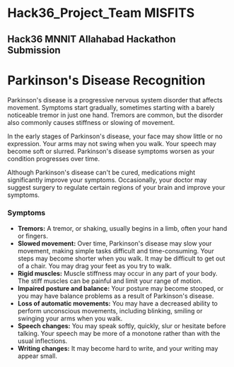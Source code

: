 # Hack36_Project_Team MISFITS
## Hack36 MNNIT Allahabad Hackathon Submission
# Parkinson's Disease Recognition
Parkinson's disease is a progressive nervous system disorder that affects movement. Symptoms start gradually, sometimes starting with a barely noticeable tremor in just one hand. Tremors are common, but the disorder also commonly causes stiffness or slowing of movement.

In the early stages of Parkinson's disease, your face may show little or no expression. Your arms may not swing when you walk. Your speech may become soft or slurred. Parkinson's disease symptoms worsen as your condition progresses over time.

Although Parkinson's disease can't be cured, medications might significantly improve your symptoms. Occasionally, your doctor may suggest surgery to regulate certain regions of your brain and improve your symptoms.

### Symptoms

* **Tremors:** A tremor, or shaking, usually begins in a limb, often your hand or fingers. 
* **Slowed movement:** Over time, Parkinson's disease may slow your movement, making simple tasks difficult and time-consuming. Your steps may become shorter when you walk. It may be difficult to get out of a chair. You may drag your feet as you try to walk.
* **Rigid muscles:** Muscle stiffness may occur in any part of your body. The stiff muscles can be painful and limit your range of motion.
* **Impaired posture and balance:** Your posture may become stooped, or you may have balance problems as a result of Parkinson's disease.
* **Loss of automatic movements:** You may have a decreased ability to perform unconscious movements, including blinking, smiling or swinging your arms when you walk.
* **Speech changes:** You may speak softly, quickly, slur or hesitate before talking. Your speech may be more of a monotone rather than with the usual inflections.
* **Writing changes:** It may become hard to write, and your writing may appear small.
